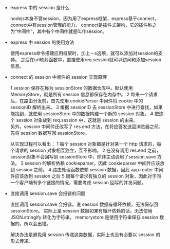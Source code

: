 
* express 中的 session 是什么

	nodejs本身不管session，因为用了express框架，express基于connect，connect中有session管理的能力。
	connect是插件式架构，它的插件称之为“中间件”，其中有个中间件就是叫作session。

* express 中 session 的使用方法

	使用express命令搭建应用框架时，加上－s选项，就可以添加对session的支持。
	之后在url映射函数中，直接使用req.session就可以访问和添加session信息。

* connect 的 session 中间件的 session 实现原理
	
	1 session 保存在称为 sessionStore 的数据仓库中。默认使用 MemoryStore，就是所有 session 信息都保存在内存中。
	2 每来一个请求后，在路由分发前，首先使用 cookieParser 中间件将 cookie 中的 sessionID 解析出来。
	3 根据 sessionID 去 sessionStore 中进行查找，如果能找到，就使用 sessionStore 中的数据构建一个新的 session 对象。
	4 把这个 session 对象放到 req.session 中，这就是 session 的由来。	
	另外，session 中间件还改写了 res.end 方法，在将应答发送回浏览器之前，先将 session 数据写回 sessionStore。

	从实现过程可以看出：
	1 每个 session 对象都是针对某一个 http 请求的，每个请求的 session 对象相互独立，互不影响。
	2 在没有调用 res.end 之前，session对象不会回写到 sessionStore 中，除非主动调用了session.save 方法。
	3 session 的解析依赖 cookieparser，因此 cookieparser 中间件应该放到 session 之前。
	4 路由处理函数依赖 session 数据，因此 app.router 中间件应该放到 session 之后
	5 因每个请求有独立的 session 对象，因此对于同一个客户端有多个链接的情况，需要考虑 session 回写的并发问题。

* 直接调用 session.save 会报错的问题

	直接调用 session.save 会报错，说 session 数据有循环依赖，无法保存回 sessionStore。
	实际上是 session 数据如果有循环依赖的话，无法使用 JSON.stringify 转化为字符串。
	memorystore 是使用字符串保存 session 数据的，所以会出错。

	解决办法是避免用 session 传递这类数据，实际上也没有必要以 session 的形式传递。

